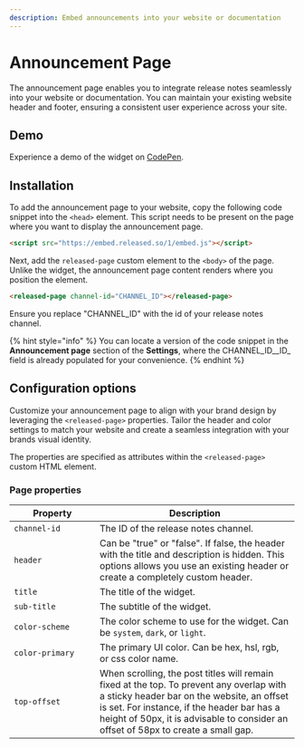 ```yaml
---
description: Embed announcements into your website or documentation
---
```


# Announcement Page

The announcement page enables you to integrate release notes seamlessly into your website or documentation. You can maintain your existing website header and footer, ensuring a consistent user experience across your site.&#x20;

## Demo

Experience a demo of the widget on [CodePen](https://codepen.io/released/pen/WNaaMNx).

## Installation

To add the announcement page to your website, copy the following code snippet into the `<head>` element. This script needs to be present on the page where you want to display the announcement page.&#x20;

```html
<script src="https://embed.released.so/1/embed.js"></script>
```

Next, add the `released-page` custom element to the `<body>` of the page. Unlike the widget, the announcement page content renders where you position the element.&#x20;

```html
<released-page channel-id="CHANNEL_ID"></released-page>
```

Ensure you replace "CHANNEL\_ID" with the id of your release notes channel.&#x20;

{% hint style="info" %}
You can locate a version of the code snippet in the **Announcement page** section of the **Settings**, where the CHANNEL\_ID_\_ID_ field is already populated for your convenience.
{% endhint %}

## Configuration options

Customize your announcement page to align with your brand design by leveraging the `<released-page>` properties. Tailor the header and color settings to match your website and create a seamless integration with your brands visual identity.

The properties are specified as attributes within the `<released-page>` custom HTML element.

### Page properties

<table data-full-width="false"><thead><tr><th width="204">Property</th><th width="588">Description</th></tr></thead><tbody><tr><td><code>channel-id</code></td><td>The ID of the release notes channel.</td></tr><tr><td><code>header</code></td><td>Can be "true" or "false". If false, the header with the title and description is hidden. This options allows you use an existing header or create a completely custom header. </td></tr><tr><td><code>title</code></td><td>The title of the widget.</td></tr><tr><td><code>sub-title</code></td><td>The subtitle of the widget.</td></tr><tr><td><code>color-scheme</code></td><td>The color scheme to use for the widget. Can be <code>system</code>, <code>dark</code>, or <code>light</code>.</td></tr><tr><td><code>color-primary</code></td><td>The primary UI color. Can be hex, hsl, rgb, or css color name.</td></tr><tr><td><code>top-offset</code></td><td>When scrolling, the post titles will remain fixed at the top. To prevent any overlap with a sticky header bar on the website, an offset is set. For instance, if the header bar has a height of 50px, it is advisable to consider an offset of 58px to create a small gap.</td></tr></tbody></table>
